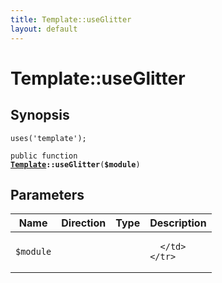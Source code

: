 ```yaml
---
title: Template::useGlitter
layout: default
---
```


# Template::useGlitter

## Synopsis

<code>uses('template');</code>

<code>public function <b><a href="Template">Template</a>::useGlitter</b>(<b>$module</b>)</code>

## Parameters

<table>
  <thead>
    <tr>
      <th>Name</th>
      <th>Direction</th>
      <th>Type</th>
      <th>Description</th>
    </tr>
  </thead>
  <tbody>
    <tr>
      <td><code>$module</code>
      <td><i></i></td>
      <td></td>
      <td>

      </td>
    </tr>
  </tbody>
</table>

